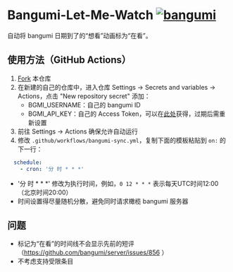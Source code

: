 # Bangumi-Let-Me-Watch [![bangumi](http://bgm.tv/img/ico/bgm80-15.png)](http://bgm.tv)
自动将 bangumi 日期到了的“想看”动画标为“在看”。

## 使用方法（GitHub Actions）
1. [Fork](https://github.com/inchei/Bangumi-Let-Me-Watch/fork) 本仓库
2. 在新建的自己的仓库中，进入仓库 Settings → Secrets and variables → Actions，点击 "New repository secret" 添加：
   - BGMI_USERNAME：自己的 bangumi ID
   - BGMI_API_KEY：自己的 Access Token，可以在[此处](https://next.bgm.tv/demo/access-token/create)获得，过期后需重新设置
3. 前往 Settings → Actions 确保允许自动运行
4. 修改 `.github/workflows/bangumi-sync.yml`，复制下面的模板粘贴到 `on:` 的下一行：
```yaml
  schedule:
    - cron: '分 时 * * *'
```
  - '分 时 * * *' 修改为执行时间，例如，`0 12 * * *` 表示每天UTC时间12:00（北京时间20:00）
  - 时间设置得尽量随机分散，避免同时请求橄榄 bangumi 服务器

## 问题
- 标记为“在看”的时间线不会显示先前的短评（https://github.com/bangumi/server/issues/856 ）
- 不考虑支持受限条目
